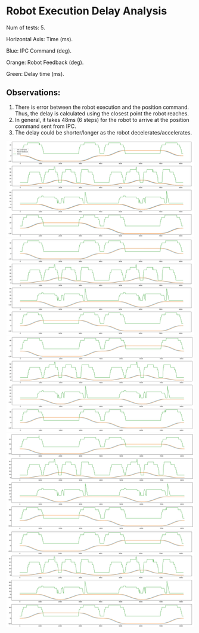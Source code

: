 # Robot Execution Delay Analysis

Num of tests: 5.

Horizontal Axis: Time (ms).

Blue: IPC Command (deg).

Orange: Robot Feedback (deg).

Green: Delay time (ms).

## Observations: 
1. There is error between the robot execution and the position command. Thus, the delay is calculated using the closest point the robot reaches.
2. In general, it takes 48ms (6 steps) for the robot to arrive at the position command sent from IPC.
3. The delay could be shorter/longer as the robot decelerates/accelerates.
 
![Test 1](exec_delay1.png)
![Test 2](exec_delay2.png)
![Test 3](exec_delay3.png)
![Test 4](exec_delay4.png)
![Test 5](exec_delay5.png)